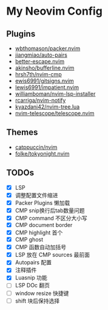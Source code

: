 # My Neovim Config

## Plugins

* [wbthomason/packer.nvim](https://github.com/wbthomason/packer.nvim)
* [jiangmiao/auto-pairs](https://github.com/jiangmiao/auto-pairs)
* [better-escape.nvim](https://github.com/max397574/better-escape.nvim)
* [akinsho/bufferline.nvim](https://github.com/akinsho/bufferline.nvim)
* [hrsh7th/nvim-cmp](https://github.com/hrsh7th/nvim-cmp)
* [ewis6991/gitsigns.nvim](https://github.com/lewis6991/gitsigns.nvim)
* [lewis6991/impatient.nvim](https://github.com/lewis6991/impatient.nvim)
* [williamboman/nvim-lsp-installer](https://github.com/williamboman/nvim-lsp-installer)
* [rcarriga/nvim-notify](https://github.com/rcarriga/nvim-notify)
* [kyazdani42/nvim-tree.lua](https://github.com/kyazdani42/nvim-tree.lua)
* [nvim-telescope/telescope.nvim](https://github.com/nvim-telescope/telescope.nvim)

## Themes

* [catppuccin/nvim](https://github.com/catppuccin/nvim)
* [folke/tokyonight.nvim](https://github.com/folke/tokyonight.nvim)

## TODOs

- [x] LSP
- [x] 调整配置文件缩进
- [x] Packer Plugins 懒加载
- [x] CMP snip换行后tab数量问题
- [x] CMP command 不区分大小写
- [x] CMP document border
- [x] CMP highlight 首个
- [x] CMP ghost
- [x] CMP 函数自动加括号
- [x] LSP 放在 CMP sources 最前面
- [x] Autopairs 配置
- [x] 注释插件
- [x] Luasnip 功能
- [ ] LSP DOc 翻页
- [ ] window resize 快捷键
- [ ] shift 块后保持选择
